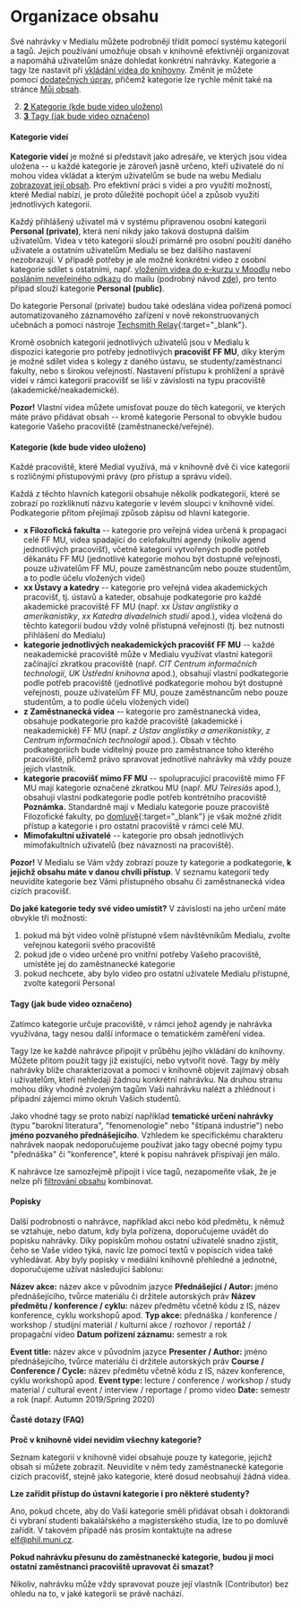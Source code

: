Organizace obsahu
=================

Své nahrávky v Medialu můžete podrobněji třídit pomocí systému kategorií
a tagů. Jejich používání umožňuje obsah v knihovně efektivněji
organizovat a napomáhá uživatelům snáze dohledat konkrétní
nahrávky. Kategorie a tagy lze nastavit při [vkládání videa do
knihovny](/medialdocs/jak-nahrat-do-medialu-soubor-z-pocitace). Změnit
je můžete pomocí [dodatečných
úprav](/medialdocs/jak-muazu-dodatecne-upravit-metadata), přičemž
kategorie lze rychle měnit také na stránce [Můj
obsah](/medialdocs/kde-najdu-vsechna-svoje-videa).






2.  [**2** Kategorie (kde bude video
    uloženo)](#TOC-Kategorie-kde-bude-video-ulo-eno-)
3.  [**3** Tagy (jak bude video
    označeno)](#TOC-Tagy-jak-bude-video-ozna-eno-)



#### Kategorie videí

**Kategorie videí** je možné si představit jako adresáře, ve kterých
jsou videa uložena -- u každé kategorie je zároveň jasně určeno, kteří
uživatelé do ní mohou videa vkládat a kterým uživatelům se bude na webu
Medialu [zobrazovat její obsah](/medialdocs/kdo-muaze-videt-muaj-obsah).
Pro efektivní práci s videi a pro využití možností, které Medial nabízí,
je proto důležité pochopit účel a způsob využití jednotlivých kategorií.

Každý přihlášený uživatel má v systému připravenou osobní kategorii
**Personal (private)**, která není nikdy jako taková dostupná dalším
uživatelům. Videa v této kategorii slouží primárně pro osobní použití
daného uživatele a ostatním uživatelům Medialu se bez dalšího nastavení
nezobrazují. V případě potřeby je ale možné konkrétní video z osobní
kategorie sdílet s ostatními, např. [vložením videa do e-kurzu v
Moodlu](/medialdocs/jak-muazu-sva-videa-sirit#TOC-Sd-len-obsahu-v-Moodlu)
nebo [posláním neveřejného
odkazu](/medialdocs/jak-muazu-sva-videa-sirit#TOC-Dal-mo-nosti-sd-len-) do
mailu (podrobný návod [zde](/medialdocs/jak-muazu-sva-videa-sirit)), pro
tento případ slouží kategorie **Personal (public)**.

Do kategorie Personal (private) budou také odeslána videa pořízená
pomocí automatizovaného záznamového zařízení v nově rekonstruovaných
učebnách a pomoci nástroje [Techsmith
Relay](https://sites.google.com/a/phil.muni.cz/elearning-relay/){:target="_blank"}.

Kromě osobních kategorií jednotlivých uživatelů jsou v Medialu k
dispozici kategorie pro potřeby jednotlivých **pracovišť FF MU**, díky
kterým je možné sdílet videa s kolegy z daného ústavu, se
studenty/zaměstnanci fakulty, nebo s širokou veřejností. Nastavení
přístupu k prohlížení a správě videí v rámci kategorií pracovišť se liší
v závislosti na typu pracoviště (akademické/neakademické).



**Pozor!** Vlastní videa můžete umisťovat pouze do těch kategorií, ve
kterých máte právo přidávat obsah -- kromě kategorie Personal to obvykle
budou kategorie Vašeho pracoviště (zaměstnanecké/veřejné).

#### Kategorie (kde bude video uloženo)

Každé pracoviště, které Medial využívá, má v knihovně dvě či více
kategorií s rozličnými přístupovými právy (pro přístup a správu videí).

Každá z těchto hlavních kategorií obsahuje několik podkategorií, které
se zobrazí po rozkliknutí názvu kategorie v levém sloupci v knihovně
videí. Podkategorie přitom přejímají způsob zápisu od hlavní kategorie.

-   **x Filozofická fakulta** -- kategorie pro veřejná videa určená k
    propagaci celé FF MU, videa spadající do celofakultní agendy
    (nikoliv agend jednotlivých pracovišť), včetně kategorií vytvořených
    podle potřeb děkanátu FF MU (jednotlivé kategorie mohou být dostupné
    veřejnosti, pouze uživatelům FF MU, pouze zaměstnancům nebo pouze
    studentům, a to podle účelu vložených videí)
-   **xx Ústavy a katedry** -- kategorie pro veřejná videa akademických
    pracovišť, tj. ústavů a kateder, obsahuje podkategorie pro každé
    akademické pracoviště FF MU (např. *xx Ústav anglistiky a
    amerikanistiky*, *xx Katedra divadelních studií* apod.), videa
    vložená do těchto kategorií budou vždy volně přístupná veřejnosti
    (tj. bez nutnosti přihlášení do Medialu)
-   **kategorie jednotlivých neakademických pracovišť FF MU** -- každé
    neakademické pracoviště může v Medialu využívat vlastní kategorii
    začínající zkratkou pracoviště (např. *CIT Centrum informačních
    technologií*, *UK Ústřední knihovna* apod.), obsahují vlastní
    podkategorie podle potřeb pracoviště (jednotlivé podkategorie mohou
    být dostupné veřejnosti, pouze uživatelům FF MU, pouze zaměstnancům
    nebo pouze studentům, a to podle účelu vložených videí)
-   **z Zaměstnanecká videa** -- kategorie pro zaměstnanecká videa,
    obsahuje podkategorie pro každé pracoviště (akademické i
    neakademické) FF MU (např. *z Ústav anglistiky a amerikanistiky*, *z
    Centrum informačních technologií* apod.). Obsah v těchto
    podkategoriích bude viditelný pouze pro zaměstnance toho kterého
    pracoviště, přičemž právo spravovat jednotlivé nahrávky má vždy
    pouze jejich vlastník.
-   **kategorie pracovišť mimo FF MU** -- spolupracující pracoviště mimo
    FF MU mají kategorie označené zkratkou MU (např. *MU
    Teiresiás* apod.), obsahují vlastní podkategorie podle potřeb
    kontrétního pracoviště
    **Poznámka.** Standardně mají v Medialu kategorie pouze pracoviště
    Filozofické fakulty, po
    [domluvě](http://e-learning.phil.muni.cz/kontakty#main){:target="_blank"} je však
    možné zřídit přístup a kategorie i pro ostatní pracoviště v rámci
    celé MU.
-   **Mimofakultní uživatelé** -- kategorie pro obsah jednotlivých
    mimofakultních uživatelů (bez návaznosti na pracoviště).



**Pozor!** V Medialu se Vám vždy zobrazí pouze ty kategorie a
podkategorie, **k jejichž obsahu máte v danou chvíli přístup**. V
seznamu kategorií tedy neuvidíte kategorie bez Vámi přístupného obsahu
či zaměstnanecká videa cizích pracovišť. 

**Do jaké kategorie tedy své video umístit?** V závislosti na jeho
určení máte obvykle tři možnosti:

1.  pokud má být video volně přístupné všem návštěvníkům Medialu, zvolte
    veřejnou kategorii svého pracoviště
2.  pokud jde o video určené pro vnitřní potřeby Vašeho pracoviště,
    umístěte jej do zaměstnanecké kategorie
3.  pokud nechcete, aby bylo video pro ostatní uživatele Medialu
    přístupné, zvolte kategorii Personal

#### Tagy (jak bude video označeno)

Zatímco kategorie určuje pracoviště, v rámci jehož agendy je nahrávka
využívána, tagy nesou další informace o tematickém zaměření videa. 

Tagy lze ke každé nahrávce připojit v průběhu jejího vkládání do
knihovny. Můžete přitom použít tagy již existující, nebo vytvořit nové.
Tagy by měly nahrávky blíže charakterizovat a pomoci v knihovně objevit
zajímavý obsah i uživatelům, kteří nehledají žádnou konkrétní nahrávku.
Na druhou stranu mohou díky vhodně zvoleným tagům Vaši nahrávku nalézt a
zhlédnout i případní zájemci mimo okruh Vašich studentů.

Jako vhodné tagy se proto nabízí například **tematické určení nahrávky**
(typu "barokní literatura", "fenomenologie" nebo "štípaná
industrie") nebo **jméno pozvaného přednášejícího**. Vzhledem ke
specifickému charakteru nahrávek naopak nedoporučujeme používat jako
tagy obecné pojmy typu "přednáška" či "konference", které k popisu
nahrávek přispívají jen málo.

K nahrávce lze samozřejmě připojit i více tagů, nezapomeňte však, že je
nelze při [filtrování
obsahu](/medialdocs/zakladni-orientace-v-medialu#TOC-Filtrov-n-obsahu)
kombinovat.

#### Popisky

Další podrobnosti o nahrávce, například akci nebo kód předmětu, k němuž
se vztahuje, nebo datum, kdy byla pořízena, doporučujeme uvádět do
popisku nahrávky. Díky popiskům mohou ostatní uživatelé snadno zjistit,
čeho se Vaše video týká, navíc lze pomocí textů v popiscích videa také
vyhledávat. Aby byly popisky v mediální knihovně přehledné a jednotné,
doporučujeme užívat následující šablonu:



**Název akce:** název akce v původním jazyce
**Přednášející / Autor:** jméno přednášejícího, tvůrce materiálu či
držitele autorských práv
**Název předmětu / konference / cyklu:** název předmětu včetně kódu z
IS, název konference, cyklu workshopů apod.
**Typ akce:** přednáška / konference / workshop / studijní materiál /
kulturní akce / rozhovor / reportáž / propagační video
**Datum pořízení záznamu:** semestr a rok

**Event title:** název akce v původním jazyce
**Presenter / Author:** jméno přednášejícího, tvůrce materiálu či
držitele autorských práv
**Course / Conference / Cycle:** název předmětu včetně kódu z IS, název
konference, cyklu workshopů apod.
**Event type:** lecture / conference / workshop / study material /
cultural event / interview / reportage / promo video
**Date:** semestr a rok (např. Autumn 2019/Spring 2020)

#### Časté dotazy (FAQ)

**Proč v knihovně videí nevidím všechny kategorie?**

Seznam kategorií v knihovně videí obsahuje pouze ty kategorie, jejichž
obsah si můžete zobrazit. Neuvidíte v něm tedy zaměstnanecké kategorie
cizích pracovišť, stejně jako kategorie, které dosud neobsahují žádná
videa.


**Lze zařídit přístup do ústavní kategorie i pro některé studenty?**

Ano, pokud chcete, aby do Vaší kategorie směli přidávat obsah i
doktorandi či vybraní studenti bakalářského a magisterského studia, lze
to po domluvě zařídit. V takovém případě nás prosím kontaktujte na
adrese <elf@phil.muni.cz>.


**Pokud nahrávku přesunu do zaměstnanecké kategorie, budou ji moci
ostatní zaměstnanci pracoviště upravovat či smazat?**

Nikoliv, nahrávku může vždy spravovat pouze její vlastník (Contributor)
bez ohledu na to, v jaké kategorii se právě nachází.


